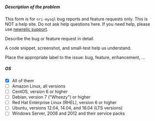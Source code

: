 ##### Description of the problem

This form is for `nri-mysql` bug reports and feature requests only.
This is NOT a help site. Do not ask help questions here.
If you need help, please use [newrelic support](http://support.newrelic.com/).

Describe the bug or feature request in detail.

A code snippet, screenshot, and small-test help us understand.

Place the appropriate label to the issue: bug, feature, enhancement, ...

##### OS

- [x] All of them
- [ ] Amazon Linux, all versions
- [ ] CentOS, version 6 or higher
- [ ] Debian, version 7 ("Wheezy") or higher
- [ ] Red Hat Enterprise Linux (RHEL), version 6 or higher
- [ ] Ubuntu, versions 12.04, 14.04, and 16.04 (LTS  versions)
- [ ] Windows Server, 2008 and 2012 and their service packs
